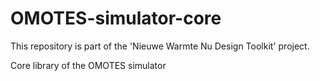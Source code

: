 # OMOTES-simulator-core

This repository is part of the 'Nieuwe Warmte Nu Design Toolkit' project. 

Core library of the OMOTES simulator
